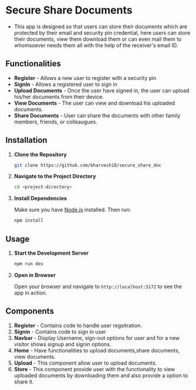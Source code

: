 # Secure Share Documents

- This app is designed so that users can store their documents which are protected by their email and security pin credential, here users can store their documents, view them download them or can even mail them to whomsoever needs them all with the help of the receiver's email ID.

## Functionalities

- **Register** - Allows a new user to register with a security pin
- **SignIn** - Allows a registered user to sign in
- **Upload Documents** - Once the user have signed in, the user can upload his/her documents from their device.
- **View Documents** - The user can view and download his uploaded documents.
- **Share Documents** - User can share the documents with other family members, friends, or colleaugues.

## Installation

1. **Clone the Repository**

   ```bash
   git clone https://github.com/bharvesh18/secure_share_doc
   ```

2. **Navigate to the Project Directory**

   ```bash
   cd <project-directory>
   ```

3. **Install Dependencies**

   Make sure you have [Node.js](https://nodejs.org/) installed. Then run:

   ```bash
   npm install
   ```

## Usage

1. **Start the Development Server**

   ```bash
   npm run dev
   ```

2. **Open in Browser**

   Open your browser and navigate to `http://localhost:5172` to see the app in action.

## Components
  1. **Register** - Contains code to handle user regsitration.
  2. **Signin** - Contains code to sign in user
  3. **Navbar** - Display Username, sign-out options for user and for a new visitor shows signup and signin options. 
  4. **Home** - Have functionalities to upload documents,share documents, view documents.
  5. **Upload** - This component allow user to upload documents.
  6. **Store** - This component provide user with the functionality to view uploaded documents by downloading them and also provide a option to share it.
